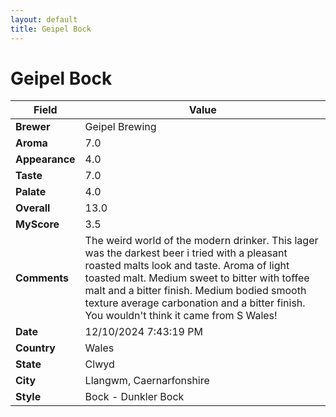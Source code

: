 ```yaml
---
layout: default
title: Geipel Bock
---
```


# Geipel Bock

| Field         | Value                                                                                                   |
|---------------|---------------------------------------------------------------------------------------------------------|
| **Brewer**    | Geipel Brewing                                                                                        |
| **Aroma**     | 7.0                                                                                         |
| **Appearance**| 4.0                                                                                    |
| **Taste**     | 7.0                                                                                         |
| **Palate**    | 4.0                                                                                        |
| **Overall**   | 13.0                                                                                       |
| **MyScore**   | 3.5                                                                                       |
| **Comments**  | The weird world of the modern drinker. This lager was the darkest beer i tried with a pleasant roasted malts look and taste. Aroma  of light toasted malt. Medium sweet to bitter with toffee malt and a bitter finish.  Medium bodied smooth texture average carbonation and a bitter finish.  You wouldn't think it came from S Wales!                                                                                      |
| **Date**      | 12/10/2024 7:43:19 PM                                                                                          |
| **Country**   | Wales                                                                                       |
| **State**     | Clwyd                                                                                         |
| **City**      | Llangwm, Caernarfonshire                                                                                          |
| **Style**     | Bock - Dunkler Bock                                                                                         |

